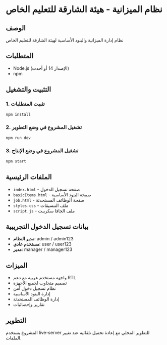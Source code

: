# نظام الميزانية - هيئة الشارقة للتعليم الخاص

## الوصف
نظام إدارة الميزانية والبنود الأساسية لهيئة الشارقة للتعليم الخاص

## المتطلبات
- Node.js (الإصدار 14 أو أحدث)
- npm

## التثبيت والتشغيل

### 1. تثبيت المتطلبات
```bash
npm install
```

### 2. تشغيل المشروع في وضع التطوير
```bash
npm run dev
```

### 3. تشغيل المشروع في وضع الإنتاج
```bash
npm start
```

## الملفات الرئيسية
- `index.html` - صفحة تسجيل الدخول
- `basicItems.html` - صفحة البنود الأساسية
- `job.html` - صفحة الوظائف المستحدثة
- `styles.css` - ملف التنسيقات
- `script.js` - ملف الجافا سكريبت

## بيانات تسجيل الدخول التجريبية
- **مدير النظام**: admin / admin123
- **مستخدم عادي**: user / user123
- **مدير**: manager / manager123

## الميزات
- واجهة مستخدم عربية مع دعم RTL
- تصميم متجاوب لجميع الأجهزة
- نظام تسجيل دخول آمن
- إدارة البنود الأساسية
- إدارة الوظائف المستحدثة
- تقارير وإحصائيات

## التطوير
المشروع يستخدم live-server للتطوير المحلي مع إعادة تحميل تلقائية عند تغيير الملفات.


